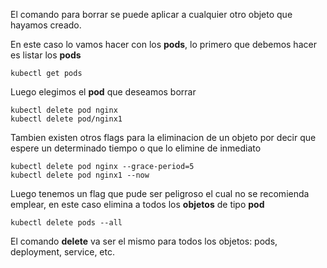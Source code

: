 El comando para borrar se puede aplicar a cualquier otro objeto que hayamos creado.

En este caso lo vamos hacer con los **pods**, lo primero que debemos hacer es listar los **pods**

```
kubectl get pods
```

Luego elegimos el **pod** que deseamos borrar

```
kubectl delete pod nginx
kubectl delete pod/nginx1
```

Tambien existen otros flags para la eliminacion de un objeto por decir que espere un determinado tiempo o que lo elimine de inmediato

```
kubectl delete pod nginx --grace-period=5
kubectl delete pod nginx1 --now
```

Luego tenemos un flag que pude ser peligroso el cual no se recomienda emplear, en este caso elimina a todos los **objetos** de tipo **pod**

```
kubectl delete pods --all
```

El comando **delete** va ser el mismo para todos los objetos: pods, deployment, service, etc.